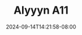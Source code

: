 --- 
title: "Alyyyn A11"
description: "  bokep Alyyyn A11 gratis video full baru"
date: 2024-09-14T14:21:58-08:00
file_code: "yczsjkoc9piv"
draft: false
cover: "tklbzon6wla2a2pb.jpg"
tags: ["Alyyyn", "bokep-indo", "bokep-viral", "bokep-ig"]
length: 14
fld_id: "1483006"
foldername: "Alyyyn"
categories: ["Alyyyn"]
views: 0
---